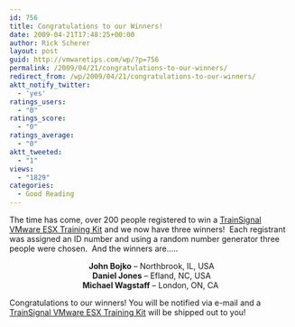 ```yaml
---
id: 756
title: Congratulations to our Winners!
date: 2009-04-21T17:48:25+00:00
author: Rick Scherer
layout: post
guid: http://vmwaretips.com/wp/?p=756
permalink: /2009/04/21/congratulations-to-our-winners/
redirect_from: /wp/2009/04/21/congratulations-to-our-winners/
aktt_notify_twitter:
  - 'yes'
ratings_users:
  - "0"
ratings_score:
  - "0"
ratings_average:
  - "0"
aktt_tweeted:
  - "1"
views:
  - "1829"
categories:
  - Good Reading
---
```

The time has come, over 200 people registered to win a <a href="http://www.trainsignal.com/VMware-ESX-Server-Training-P14.aspx" target="_blank">TrainSignal VMware ESX Training Kit</a> and we now have three winners!  Each registrant was assigned an ID number and using a random number generator three people were chosen.  And the winners are&#8230;..

<p style="text-align: center;">
  <strong>John Bojko</strong> &#8211; Northbrook, IL, USA<br /> <strong>Daniel Jones</strong> &#8211; Efland, NC, USA<br /> <strong>Michael Wagstaff</strong> &#8211; London, ON, CA 
</p>

<p style="text-align: left;">
  Congratulations to our winners! You will be notified via e-mail and a <a href="http://www.trainsignal.com/VMware-ESX-Server-Training-P14.aspx" target="_blank">TrainSignal VMware ESX Training Kit</a> will be shipped out to you!
</p>